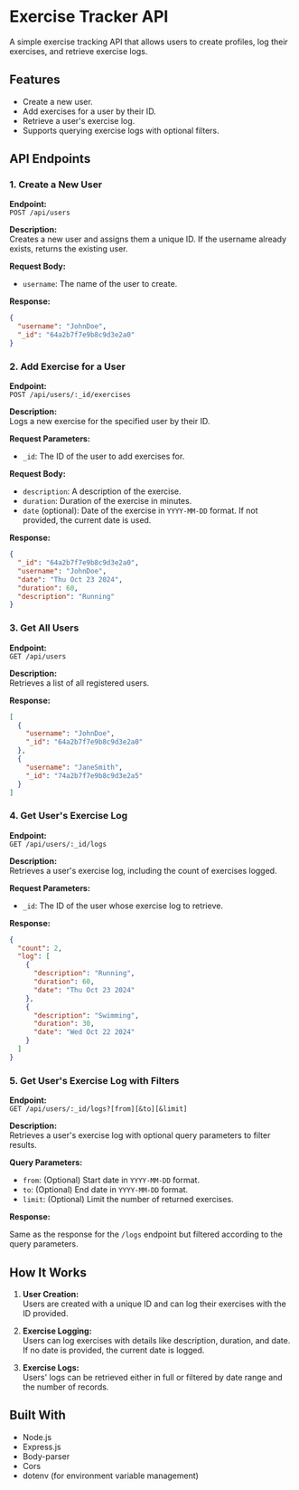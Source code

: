 # Exercise Tracker API

A simple exercise tracking API that allows users to create profiles, log their exercises, and retrieve exercise logs.

## Features

- Create a new user.
- Add exercises for a user by their ID.
- Retrieve a user's exercise log.
- Supports querying exercise logs with optional filters.

## API Endpoints

### 1. Create a New User

**Endpoint:**  
`POST /api/users`

**Description:**  
Creates a new user and assigns them a unique ID. If the username already exists, returns the existing user.

**Request Body:**

- `username`: The name of the user to create.

**Response:**

```json
{
  "username": "JohnDoe",
  "_id": "64a2b7f7e9b8c9d3e2a0"
}
```

### 2. Add Exercise for a User

**Endpoint:**  
`POST /api/users/:_id/exercises`

**Description:**  
Logs a new exercise for the specified user by their ID.

**Request Parameters:**

- `_id`: The ID of the user to add exercises for.

**Request Body:**

- `description`: A description of the exercise.
- `duration`: Duration of the exercise in minutes.
- `date` (optional): Date of the exercise in `YYYY-MM-DD` format. If not provided, the current date is used.

**Response:**

```json
{
  "_id": "64a2b7f7e9b8c9d3e2a0",
  "username": "JohnDoe",
  "date": "Thu Oct 23 2024",
  "duration": 60,
  "description": "Running"
}
```

### 3. Get All Users

**Endpoint:**  
`GET /api/users`

**Description:**  
Retrieves a list of all registered users.

**Response:**

```json
[
  {
    "username": "JohnDoe",
    "_id": "64a2b7f7e9b8c9d3e2a0"
  },
  {
    "username": "JaneSmith",
    "_id": "74a2b7f7e9b8c9d3e2a5"
  }
]
```

### 4. Get User's Exercise Log

**Endpoint:**  
`GET /api/users/:_id/logs`

**Description:**  
Retrieves a user's exercise log, including the count of exercises logged.

**Request Parameters:**

- `_id`: The ID of the user whose exercise log to retrieve.

**Response:**

```json
{
  "count": 2,
  "log": [
    {
      "description": "Running",
      "duration": 60,
      "date": "Thu Oct 23 2024"
    },
    {
      "description": "Swimming",
      "duration": 30,
      "date": "Wed Oct 22 2024"
    }
  ]
}
```

### 5. Get User's Exercise Log with Filters

**Endpoint:**  
`GET /api/users/:_id/logs?[from][&to][&limit]`

**Description:**  
Retrieves a user's exercise log with optional query parameters to filter results.

**Query Parameters:**

- `from`: (Optional) Start date in `YYYY-MM-DD` format.
- `to`: (Optional) End date in `YYYY-MM-DD` format.
- `limit`: (Optional) Limit the number of returned exercises.

**Response:**

Same as the response for the `/logs` endpoint but filtered according to the query parameters.

## How It Works

1. **User Creation:**  
   Users are created with a unique ID and can log their exercises with the ID provided.
   
2. **Exercise Logging:**  
   Users can log exercises with details like description, duration, and date. If no date is provided, the current date is logged.

3. **Exercise Logs:**  
   Users' logs can be retrieved either in full or filtered by date range and the number of records.
   
## Built With

- Node.js
- Express.js
- Body-parser
- Cors
- dotenv (for environment variable management)
